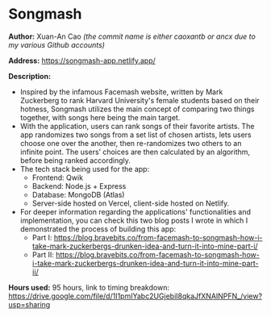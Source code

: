 # Songmash

**Author:** Xuan-An Cao *(the commit name is either caoxantb or ancx due to my various Github accounts)*

**Address:** https://songmash-app.netlify.app/

**Description:**
- Inspired by the infamous Facemash website, written by Mark Zuckerberg to rank Harvard University's female students based on their hotness, Songmash utilizes the main concept of comparing two things together, with songs here being the main target.
- With the application, users can rank songs of their favorite artists. The app randomizes two songs from a set list of chosen artists, lets users choose one over the another, then re-randomizes two others to an infinite point. The users’ choices are then calculated by an algorithm, before being ranked accordingly.
- The tech stack being used for the app:
  - Frontend: Qwik 
  - Backend: Node.js + Express
  - Database: MongoDB (Atlas)
  - Server-side hosted on Vercel, client-side hosted on Netlify.
- For deeper information regarding the applications' functionalities and implementation, you can check this two blog posts I wrote in which I demonstrated the process of building this app:
  - Part I: https://blog.bravebits.co/from-facemash-to-songmash-how-i-take-mark-zuckerbergs-drunken-idea-and-turn-it-into-mine-part-i/
  - Part II: https://blog.bravebits.co/from-facemash-to-songmash-how-i-take-mark-zuckerbergs-drunken-idea-and-turn-it-into-mine-part-ii/

**Hours used:** 95 hours, link to timing breakdown: https://drive.google.com/file/d/1I1pmIYabc2UGjebiI8qkaJfXNAINPFN_/view?usp=sharing
